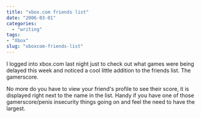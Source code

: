 ```yaml
---
title: "xbox.com friends list"
date: "2006-03-01"
categories: 
  - "writing"
tags:
- "Xbox"
slug: "xboxcom-friends-list"
---
```


I logged into xbox.com last night just to check out what games were being delayed this week and noticed a cool little addition to the friends list. The gamerscore.

No more do you have to view your friend's profile to see their score, it is displayed right next to the name in the list. Handy if you have one of those gamerscore/penis insecurity things going on and feel the need to have the largest.
